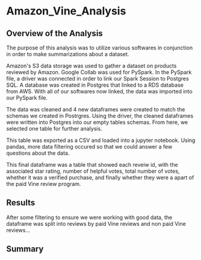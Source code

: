 # Amazon_Vine_Analysis

## Overview of the Analysis

The purpose of this analysis was to utilize various softwares in conjunction in order to make summarizations about a dataset. 

Amazon's S3 data storage was used to gather a dataset on products reviewed by Amazon. Google Collab was used for PySpark. In the PySpark file, a driver was connected in order to link our Spark Session to Postgres SQL. A database was created in Postgres that linked to a RDS database from AWS. With all of our softwares now linked, the data was imported into our PySpark file. 

The data was cleaned and 4 new dataframes were created to match the schemas we created in Postrgres. Using the driver, the cleaned dataframes were written into Postgres into our empty tables schemas. From here, we selected one table for further analysis. 

This table was exported as a CSV and loaded into a jupyter notebook. Using pandas, more data filtering occured so that we could answer a few questions about the data. 

This final dataframe was a table that showed each reveiw id, with the associated star rating, number of helpful votes, total number of votes, whether it was a verified purchase, and finally whether they were a apart of the paid Vine review program. 


## Results

After some filtering to ensure we were working with good data, the dataframe was split into reviews by paid Vine reviews and non paid Vine reviews...



## Summary 
